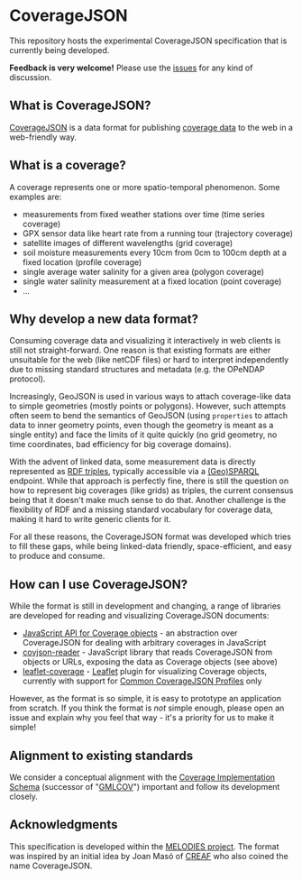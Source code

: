 # CoverageJSON

This repository hosts the experimental CoverageJSON specification that is currently being developed.

**Feedback is very welcome!** Please use the [issues](https://github.com/Reading-eScience-Centre/coveragejson/issues) for any kind of discussion.

## What is CoverageJSON?

[CoverageJSON](https://github.com/Reading-eScience-Centre/coveragejson/blob/master/spec.md) is a data format for publishing [coverage data](https://en.wikipedia.org/wiki/Coverage_data) to the web in a web-friendly way.

## What is a coverage?

A coverage represents one or more spatio-temporal phenomenon. Some examples are:
- measurements from fixed weather stations over time (time series coverage)
- GPX sensor data like heart rate from a running tour (trajectory coverage)
- satellite images of different wavelengths (grid coverage)
- soil moisture measurements every 10cm from 0cm to 100cm depth at a fixed location (profile coverage)
- single average water salinity for a given area (polygon coverage)
- single water salinity measurement at a fixed location (point coverage)
- ...

## Why develop a new data format?

Consuming coverage data and visualizing it interactively in web clients is still not straight-forward. One reason is that existing formats are either unsuitable for the web (like netCDF files) or hard to interpret independently due to missing standard structures and metadata (e.g. the OPeNDAP protocol).

Increasingly, GeoJSON is used in various ways to attach coverage-like data to simple geometries (mostly points or polygons). However, such attempts often seem to bend the semantics of GeoJSON (using `properties` to attach data to inner geometry points, even though the geometry is meant as a single entity) and face the limits of it quite quickly (no grid geometry, no time coordinates, bad efficiency for big coverage domains).

With the advent of linked data, some measurement data is directly represented as [RDF triples](http://www.w3.org/TR/rdf11-concepts/), typically accessible via a [(Geo)SPARQL](http://geosparql.org) endpoint. While that approach is perfectly fine, there is still the question on how to represent big coverages (like grids) as triples, the current consensus being that it doesn't make much sense to do that. Another challenge is the flexibility of RDF and a missing standard vocabulary for coverage data, making it hard to write generic clients for it.

For all these reasons, the CoverageJSON format was developed which tries to fill these gaps, while being linked-data friendly, space-efficient, and easy to produce and consume.

## How can I use CoverageJSON?

While the format is still in development and changing, a range of libraries are developed for reading and visualizing CoverageJSON documents:
- [JavaScript API for Coverage objects](https://github.com/Reading-eScience-Centre/coverage-jsapi) - an abstraction over CoverageJSON for dealing with arbitrary coverages in JavaScript
- [covjson-reader](https://github.com/Reading-eScience-Centre/covjson-reader) - JavaScript library that reads CoverageJSON from objects or URLs, exposing the data as Coverage objects (see above)
- [leaflet-coverage](https://github.com/Reading-eScience-Centre/leaflet-coverage) - [Leaflet](http://leafletjs.com) plugin for visualizing Coverage objects, currently with support for [Common CoverageJSON Profiles](https://github.com/Reading-eScience-Centre/coveragejson/blob/master/profiles.md) only

However, as the format is so simple, it is easy to prototype an application from scratch. If you think the format is *not* simple enough, please open an issue and explain why you feel that way - it's a priority for us to make it simple!

## Alignment to existing standards

We consider a conceptual alignment with the [Coverage Implementation Schema](http://external.opengeospatial.org/twiki_public/CoveragesDWG/CoveragesBigPicture) (successor of "[GMLCOV](https://portal.opengeospatial.org/files/?artifact_id=48553)") important and follow its development closely. 

## Acknowledgments

This specification is developed within the [MELODIES project](http://www.melodiesproject.eu).
The format was inspired by an initial idea by Joan Masó of [CREAF](http://www.creaf.cat/ca) who also coined the name CoverageJSON.

